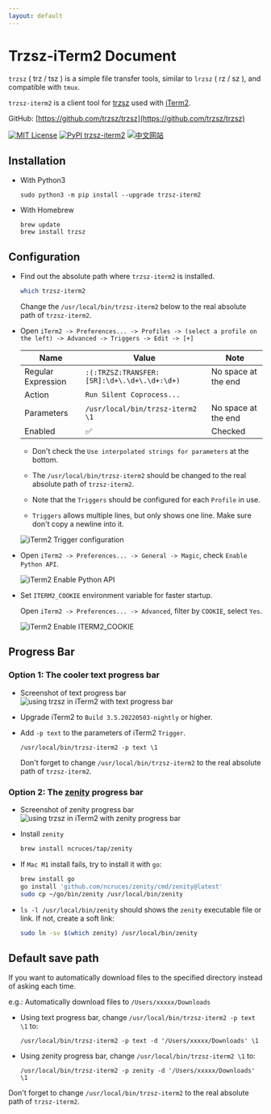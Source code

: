 ```yaml
---
layout: default
---
```


# Trzsz-iTerm2 Document

`trzsz` ( trz / tsz ) is a simple file transfer tools, similar to `lrzsz` ( rz / sz ), and compatible with `tmux`.

`trzsz-iterm2` is a client tool for [trzsz](https://trzsz.github.io/) used with [iTerm2](https://iterm2.com/).

GitHub: [https://github.com/trzsz/trzsz](https://github.com/trzsz/trzsz)

[![MIT License](https://img.shields.io/badge/license-MIT-green.svg?style=flat)](https://choosealicense.com/licenses/mit/)
[![PyPI trzsz-iterm2](https://img.shields.io/pypi/v/trzsz-iterm2?style=flat)](https://pypi.python.org/pypi/trzsz-iterm2/)
[![中文网站](https://img.shields.io/badge/%E4%B8%AD%E6%96%87-%E7%BD%91%E7%AB%99-blue?style=flat)](https://trzsz.github.io/cn/iterm2)


## Installation

* With Python3
  ```
  sudo python3 -m pip install --upgrade trzsz-iterm2
  ```

* With Homebrew
  ```
  brew update
  brew install trzsz
  ```

## Configuration

* Find out the absolute path where `trzsz-iterm2` is installed.
  ```sh
  which trzsz-iterm2
  ```
  Change the `/usr/local/bin/trzsz-iterm2` below to the real absolute path of `trzsz-iterm2`.

* Open `iTerm2 -> Preferences... -> Profiles -> (select a profile on the left) -> Advanced -> Triggers -> Edit -> [+]`

  | Name | Value | Note |
  | ---- | ----- | ---- |
  | Regular Expression | `:(:TRZSZ:TRANSFER:[SR]:\d+\.\d+\.\d+:\d+)` | <!-- avoid triple click copy a newline --> No space at the end |
  | Action | `Run Silent Coprocess...` | |
  | Parameters | `/usr/local/bin/trzsz-iterm2 \1` | <!-- avoid triple click copy a newline --> No space at the end |
  | Enabled | ✅ | Checked |

  * Don't check the `Use interpolated strings for parameters` at the bottom.

  * The `/usr/local/bin/trzsz-iterm2` should be changed to the real absolute path of `trzsz-iterm2`.

  * Note that the `Triggers` should be configured for each `Profile` in use.

  * `Triggers` allows multiple lines, but only shows one line. Make sure don't copy a newline into it.

  ![iTerm2 Trigger configuration](https://trzsz.github.io/images/config.jpg)

* Open `iTerm2 -> Preferences... -> General -> Magic`, check `Enable Python API`.

  ![iTerm2 Enable Python API](https://trzsz.github.io/images/PythonAPI.png)

* Set `ITERM2_COOKIE` environment variable for faster startup.

  Open `iTerm2 -> Preferences... -> Advanced`, filter by `COOKIE`, select `Yes`.

  ![iTerm2 Enable ITERM2_COOKIE](https://trzsz.github.io/images/iterm2_cookie.png)


## Progress Bar

### Option 1: The cooler text progress bar

* Screenshot of text progress bar
  ![using trzsz in iTerm2 with text progress bar](https://trzsz.github.io/images/iterm2_text.gif)

* Upgrade iTerm2 to `Build 3.5.20220503-nightly` or higher.

* Add `-p text` to the parameters of iTerm2 `Trigger`.
  ```
  /usr/local/bin/trzsz-iterm2 -p text \1
  ```
  Don't forget to change `/usr/local/bin/trzsz-iterm2` to the real absolute path of `trzsz-iterm2`.

### Option 2: The [zenity](https://github.com/ncruces/zenity) progress bar

* Screenshot of zenity progress bar
  ![using trzsz in iTerm2 with zenity progress bar](https://trzsz.github.io/images/iterm2_zenity.gif)

* Install `zenity`
  ```sh
  brew install ncruces/tap/zenity
  ```

* If `Mac M1` install fails, try to install it with `go`:
  ```sh
  brew install go
  go install 'github.com/ncruces/zenity/cmd/zenity@latest'
  sudo cp ~/go/bin/zenity /usr/local/bin/zenity
  ```

* `ls -l /usr/local/bin/zenity` should shows the `zenity` executable file or link. If not, create a soft link:
  ```sh
  sudo ln -sv $(which zenity) /usr/local/bin/zenity
  ```

## Default save path

If you want to automatically download files to the specified directory instead of asking each time.

e.g.: Automatically download files to `/Users/xxxxx/Downloads`

* Using text progress bar, change `/usr/local/bin/trzsz-iterm2 -p text \1` to:
  ```
  /usr/local/bin/trzsz-iterm2 -p text -d '/Users/xxxxx/Downloads' \1
  ```

* Using zenity progress bar, change `/usr/local/bin/trzsz-iterm2 \1` to:
  ```
  /usr/local/bin/trzsz-iterm2 -p zenity -d '/Users/xxxxx/Downloads' \1
  ```

Don't forget to change `/usr/local/bin/trzsz-iterm2` to the real absolute path of `trzsz-iterm2`.
